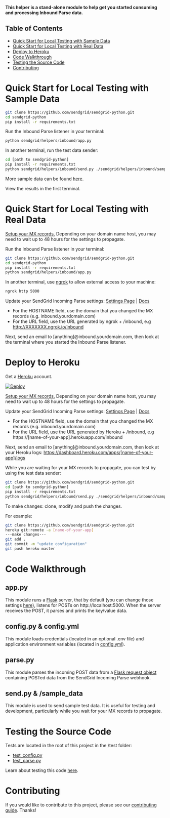 **This helper is a stand-alone module to help get you started consuming and processing Inbound Parse data.**

## Table of Contents

* [Quick Start for Local Testing with Sample Data](#quick_start_local_sample)
* [Quick Start for Local Testing with Real Data](#quick_start_local_real)
* [Deploy to Heroku](#heroku)
* [Code Walkthrough](#code_walkthrough)
* [Testing the Source Code](#testing)
* [Contributing](#contributing)

<a name="quick_start_local_sample"></a>
# Quick Start for Local Testing with Sample Data

```bash
git clone https://github.com/sendgrid/sendgrid-python.git
cd sendgrid-python
pip install -r requirements.txt
```

Run the Inbound Parse listener in your terminal:

```python
python sendgrid/helpers/inbound/app.py
```

In another terminal, run the test data sender:

```bash
cd [path to sendgrid-python]
pip install -r requirements.txt
python sendgrid/helpers/inbound/send.py ./sendgrid/helpers/inbound/sample_data/default_data.txt
```

More sample data can be found [here](https://github.com/sendgrid/sendgrid-python/tree/master/sendgrid/helpers/inbound/sample_data).

View the results in the first terminal.

<a name="quick_start_local_real"></a>
# Quick Start for Local Testing with Real Data

[Setup your MX records.](https://sendgrid.com/docs/Classroom/Basics/Inbound_Parse_Webhook/setting_up_the_inbound_parse_webhook.html#-Setup) Depending on your domain name host, you may need to wait up to 48 hours for the settings to propagate.

Run the Inbound Parse listener in your terminal:

```bash
git clone https://github.com/sendgrid/sendgrid-python.git
cd sendgrid-python
pip install -r requirements.txt
python sendgrid/helpers/inbound/app.py
```

In another terminal, use [ngrok](https://ngrok.com/) to allow external access to your machine:
```bash
ngrok http 5000
```

Update your SendGrid Incoming Parse settings: [Settings Page](https://app.sendgrid.com/settings/parse) | [Docs](https://sendgrid.com/docs/Classroom/Basics/Inbound_Parse_Webhook/setting_up_the_inbound_parse_webhook.html#-Pointing-to-a-Hostname-and-URL)

- For the HOSTNAME field, use the domain that you changed the MX records (e.g. inbound.yourdomain.com)
- For the URL field, use the URL generated by ngrok + /inbound, e.g http://XXXXXXX.ngrok.io/inbound

Next, send an email to [anything]@inbound.yourdomain.com, then look at the terminal where you started the Inbound Parse listener.

<a name="heroku"></a>
# Deploy to Heroku

Get a [Heroku](https://www.heroku.com) account.

[![Deploy](https://www.herokucdn.com/deploy/button.svg)](https://heroku.com/deploy?template=https://github.com/sendgrid/sendgrid-python/tree/master)

[Setup your MX records.](https://sendgrid.com/docs/Classroom/Basics/Inbound_Parse_Webhook/setting_up_the_inbound_parse_webhook.html#-Setup) Depending on your domain name host, you may need to wait up to 48 hours for the settings to propagate.

Update your SendGrid Incoming Parse settings: [Settings Page](https://app.sendgrid.com/settings/parse) | [Docs](https://sendgrid.com/docs/Classroom/Basics/Inbound_Parse_Webhook/setting_up_the_inbound_parse_webhook.html#-Pointing-to-a-Hostname-and-URL)

- For the HOSTNAME field, use the domain that you changed the MX records (e.g. inbound.yourdomain.com)
- For the URL field, use the URL generated by Heroku + /inbound, e.g https://[name-of-your-app].herokuapp.com/inbound

Next, send an email to [anything]@inbound.yourdomain.com, then look at your Heroku logs: https://dashboard.heroku.com/apps/[name-of-your-app]/logs

While you are waiting for your MX records to propagate, you can test by using the test data sender:

```bash
git clone https://github.com/sendgrid/sendgrid-python.git
cd [path to sendgrid-python]
pip install -r requirements.txt
python sendgrid/helpers/inbound/send.py ./sendgrid/helpers/inbound/sample_data/default_data.txt -host https://[name-of-your-app].herokuapp.com/inbound
```

To make changes: clone, modify and push the changes.

For example:
```bash
git clone https://github.com/sendgrid/sendgrid-python.git 
heroku git:remote -a [name-of-your-app]
---make changes---
git add .
git commit -m "update configuration"
git push heroku master
```

<a name="code_walkthrough"></a>
# Code Walkthrough

## app.py

This module runs a [Flask](http://flask.pocoo.org/docs/0.11/) server, that by default (you can change those settings [here](https://github.com/sendgrid/sendgrid-python/blob/inbound/sendgrid/helpers/inbound/config.yml)), listens for POSTs on http://localhost:5000. When the server receives the POST, it parses and prints the key/value data.

## config.py & config.yml

This module loads credentials (located in an optional .env file) and application environment variables (located in [config.yml](https://github.com/sendgrid/sendgrid-python/blob/inbound/sendgrid/helpers/inbound/config.yml)).

## parse.py

This module parses the incoming POST data from a [Flask request object](http://flask.pocoo.org/docs/0.11/api/#flask.request) containing POSTed data from the SendGrid Incoming Parse webhook.

## send.py & /sample_data

This module is used to send sample test data. It is useful for testing and development, particularly while you wait for your MX records to propagate.

<a name="testing"></a>
# Testing the Source Code

Tests are located in the root of this project in the /test folder:

- [test_config.py](https://github.com/sendgrid/sendgrid-python/blob/master/test/test_config.py)
- [test_parse.py](https://github.com/sendgrid/sendgrid-python/blob/master/test/test_parse.py)

Learn about testing this code [here](https://github.com/sendgrid/sendgrid-python/blob/master/CONTRIBUTING.md#testing).

<a name="contributing"></a>
# Contributing

If you would like to contribute to this project, please see our [contributing guide](https://github.com/sendgrid/sendgrid-python/blob/master/CONTRIBUTING.md). Thanks!

